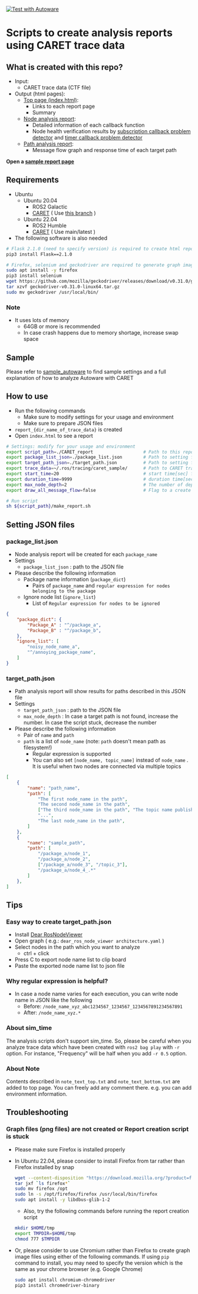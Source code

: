 [![Test with Autoware](https://github.com/tier4/CARET_report/actions/workflows/test_autoware.yaml/badge.svg)](https://github.com/tier4/CARET_report/actions/workflows/test_autoware.yaml)

# Scripts to create analysis reports using CARET trace data

## What is created with this repo?

- Input:
  - CARET trace data (CTF file)
- Output (html pages):
  - [Top page (index.html)](./top):
    - Links to each report page
    - Summary
  - [Node analysis report](./analyze_node):
    - Detailed information of each callback function
    - Node health verification results by [subscription callback problem detector](./check_callback_sub) and [timer callback problem detector](./check_callback_timer)
  - [Path analysis report](./analyze_path):
    - Message flow graph and response time of each target path

<b>Open a [sample report page](https://tier4.github.io/CARET_report/)</b>

## Requirements

- Ubuntu
  - Ubuntu 20.04
    - ROS2 Galactic
    - [CARET](https://github.com/tier4/caret) ( Use [this branch](https://github.com/tier4/caret/tree/galactic) )
  - Ubuntu 22.04
    - ROS2 Humble
    - [CARET](https://github.com/tier4/caret) ( Use main/latest )
- The following software is also needed

```sh
# Flask 2.1.0 (need to specify version) is required to create html report pages
pip3 install Flask==2.1.0

# Firefox, selenium and geckodriver are required to generate graph image files
sudo apt install -y firefox
pip3 install selenium
wget https://github.com/mozilla/geckodriver/releases/download/v0.31.0/geckodriver-v0.31.0-linux64.tar.gz
tar xzvf geckodriver-v0.31.0-linux64.tar.gz
sudo mv geckodriver /usr/local/bin/
```

### Note

- It uses lots of memory
  - 64GB or more is recommended
  - In case crash happens due to memory shortage, increase swap space

## Sample

Please refer to [sample_autoware](./sample_autoware) to find sample settings and a full explanation of how to analyze Autoware with CARET

## How to use

- Run the following commands
  - Make sure to modify settings for your usage and environment
  - Make sure to prepare JSON files
- `report_{dir_name_of_trace_data}` is created
- Open `index.html` to see a report

```sh
# Settings: modify for your usage and environment
export script_path=./CARET_report                   # Path to this repo cloned
export package_list_json=./package_list.json        # Path to setting file you prepare
export target_path_json=./target_path.json          # Path to setting file you prepare
export trace_data=~/.ros/tracing/caret_sample/      # Path to CARET trace data (CTF file)
export start_time=20                                # start time[sec] for analysis
export duration_time=9999                           # duration time[sec] for analysis
export max_node_depth=2                             # The number of depth to search path
export draw_all_message_flow=false                  # Flag to a create message flow graph for a whole time period (this will increase report creation time)

# Run script
sh ${script_path}/make_report.sh
```

## Setting JSON files

### package_list.json

- Node analysis report will be created for each `package_name`
- Settings
  - `package_list_json` : path to the JSON file
- Please describe the following information
  - Package name information (`package_dict`)
    - Pairs of `package_name` and `regular expression for nodes belonging to the package`
  - Ignore node list (`ignore_list`)
    - List of `Regular expression for nodes to be ignored`

```json:package_list.json
{
    "package_dict": {
        "Package_A" : "^/package_a",
        "Package_B" : "^/package_b",
    },
    "ignore_list": [
        "noisy_node_name_a",
        "^/annoying_package_name",
    ]
}
```

### target_path.json

- Path analysis report will show results for paths described in this JSON file
- Settings
  - `target_path_json` : path to the JSON file
  - `max_node_depth` : In case a target path is not found, increase the number. In case the script stuck, decrease the number
- Please describe the following information
  - Pair of `name` and `path`
  - `path` is a list of `node_name` (note: `path` doesn't mean path as filesystem!)
    - Regular expression is supported
    - You can also set `[node_name, topic_name]` instead of `node_name` . It is useful when two nodes are connected via multiple topics

```json:target_path.json
[
    {
        "name": "path_name",
        "path": [
            "The first node_name in the path",
            "The second node_name in the path",
            ["The third node_name in the path", "The topic name published by the third node"]
            "...",
            "The last node_name in the path",
        ]
    },
    {
        "name": "sample_path",
        "path": [
            "/package_a/node_1",
            "/package_a/node_2",
            ["/package_a/node_3", "/topic_3"],
            "/package_a/node_4_.*"
        ]
    },
]
```

## Tips

### Easy way to create target_path.json

- Install [Dear RosNodeViewer](https://github.com/takeshi-iwanari/dear_ros_node_viewer)
- Open graph ( e.g.: `dear_ros_node_viewer architecture.yaml` )
- Select nodes in the path which you want to analyze
  - ctrl + click
- Press C to export node name list to clip board
- Paste the exported node name list to json file

### Why regular expression is helpful?

- In case a node name varies for each execution, you can write node name in JSON like the following
  - Before: `/node_name_xyz_abc1234567_1234567_1234567891234567891`
  - After: `/node_name_xyz.*`

### About sim_time

The analysis scripts don't support sim_time. So, please be careful when you analyze trace data which have been created with `ros2 bag play` with `-r` option. For instance, "Frequency" will be half when you add `-r 0.5` option.

### About Note

Contents described in `note_text_top.txt` and `note_text_bottom.txt` are added to top page. You can freely add any comment there. e.g. you can add environment information.

## Troubleshooting

### Graph files (png files) are not created or Report creation script is stuck

- Please make sure Firefox is installed properly
- In Ubuntu 22.04, please consider to install Firefox from tar rather than Firefox installed by snap

  ```sh
  wget --content-disposition "https://download.mozilla.org/?product=firefox-latest-ssl&os=linux64&lang=en-US"
  tar jxf `ls firefox*`
  sudo mv firefox /opt
  sudo ln -s /opt/firefox/firefox /usr/local/bin/firefox
  sudo apt install -y libdbus-glib-1-2
  ```

  - Also, try the following commands before running the report creation script

  ```sh
  mkdir $HOME/tmp
  export TMPDIR=$HOME/tmp
  chmod 777 $TMPDIR
  ```

- Or, please consider to use Chromium rather than Firefox to create graph image files using either of the following commands. If using `pip` command to install, you may need to specify the version which is the same as your chrome browser (e.g. Google Chrome)

  ```sh
  sudo apt install chromium-chromedriver
  pip3 install chromedriver-binary
  ```

